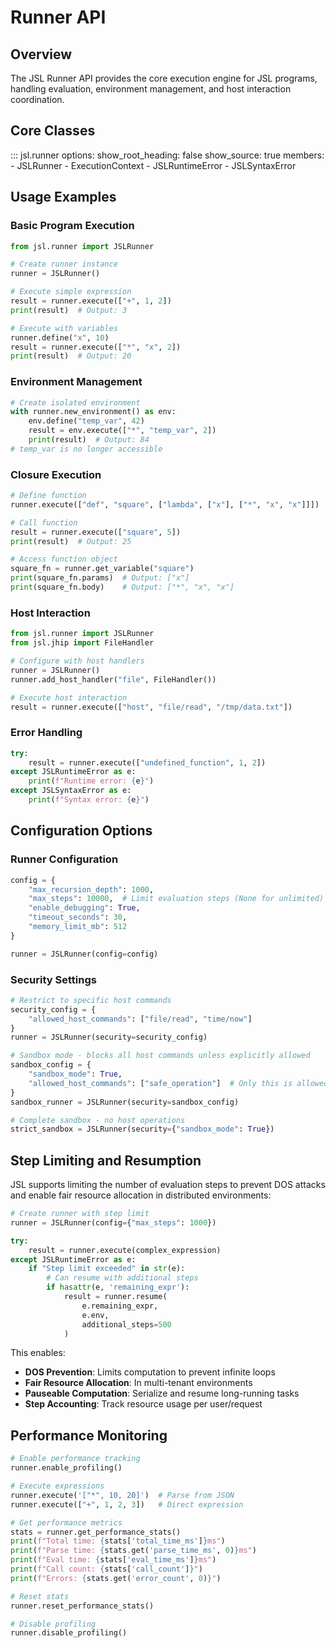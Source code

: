 # Runner API

## Overview

The JSL Runner API provides the core execution engine for JSL programs, handling evaluation, environment management, and host interaction coordination.

## Core Classes

::: jsl.runner
    options:
      show_root_heading: false
      show_source: true
      members:
        - JSLRunner
        - ExecutionContext
        - JSLRuntimeError
        - JSLSyntaxError

## Usage Examples

### Basic Program Execution

```python
from jsl.runner import JSLRunner

# Create runner instance
runner = JSLRunner()

# Execute simple expression
result = runner.execute(["+", 1, 2])
print(result)  # Output: 3

# Execute with variables
runner.define("x", 10)
result = runner.execute(["*", "x", 2])
print(result)  # Output: 20
```

### Environment Management

```python
# Create isolated environment
with runner.new_environment() as env:
    env.define("temp_var", 42)
    result = env.execute(["*", "temp_var", 2])
    print(result)  # Output: 84
# temp_var is no longer accessible
```

### Closure Execution

```python
# Define function
runner.execute(["def", "square", ["lambda", ["x"], ["*", "x", "x"]]])

# Call function
result = runner.execute(["square", 5])
print(result)  # Output: 25

# Access function object
square_fn = runner.get_variable("square")
print(square_fn.params)  # Output: ["x"]
print(square_fn.body)    # Output: ["*", "x", "x"]
```

### Host Interaction

```python
from jsl.runner import JSLRunner
from jsl.jhip import FileHandler

# Configure with host handlers
runner = JSLRunner()
runner.add_host_handler("file", FileHandler())

# Execute host interaction
result = runner.execute(["host", "file/read", "/tmp/data.txt"])
```

### Error Handling

```python
try:
    result = runner.execute(["undefined_function", 1, 2])
except JSLRuntimeError as e:
    print(f"Runtime error: {e}")
except JSLSyntaxError as e:
    print(f"Syntax error: {e}")
```

## Configuration Options

### Runner Configuration

```python
config = {
    "max_recursion_depth": 1000,
    "max_steps": 10000,  # Limit evaluation steps (None for unlimited)
    "enable_debugging": True,
    "timeout_seconds": 30,
    "memory_limit_mb": 512
}

runner = JSLRunner(config=config)
```

### Security Settings

```python
# Restrict to specific host commands
security_config = {
    "allowed_host_commands": ["file/read", "time/now"]
}
runner = JSLRunner(security=security_config)

# Sandbox mode - blocks all host commands unless explicitly allowed
sandbox_config = {
    "sandbox_mode": True,
    "allowed_host_commands": ["safe_operation"]  # Only this is allowed
}
sandbox_runner = JSLRunner(security=sandbox_config)

# Complete sandbox - no host operations
strict_sandbox = JSLRunner(security={"sandbox_mode": True})
```

## Step Limiting and Resumption

JSL supports limiting the number of evaluation steps to prevent DOS attacks and enable fair resource allocation in distributed environments:

```python
# Create runner with step limit
runner = JSLRunner(config={"max_steps": 1000})

try:
    result = runner.execute(complex_expression)
except JSLRuntimeError as e:
    if "Step limit exceeded" in str(e):
        # Can resume with additional steps
        if hasattr(e, 'remaining_expr'):
            result = runner.resume(
                e.remaining_expr, 
                e.env, 
                additional_steps=500
            )
```

This enables:

- **DOS Prevention**: Limits computation to prevent infinite loops
- **Fair Resource Allocation**: In multi-tenant environments
- **Pauseable Computation**: Serialize and resume long-running tasks
- **Step Accounting**: Track resource usage per user/request

## Performance Monitoring

```python
# Enable performance tracking
runner.enable_profiling()

# Execute expressions
runner.execute('["*", 10, 20]')  # Parse from JSON
runner.execute(["+", 1, 2, 3])   # Direct expression

# Get performance metrics
stats = runner.get_performance_stats()
print(f"Total time: {stats['total_time_ms']}ms")
print(f"Parse time: {stats.get('parse_time_ms', 0)}ms")
print(f"Eval time: {stats['eval_time_ms']}ms")
print(f"Call count: {stats['call_count']}")
print(f"Errors: {stats.get('error_count', 0)}")

# Reset stats
runner.reset_performance_stats()

# Disable profiling
runner.disable_profiling()
```
